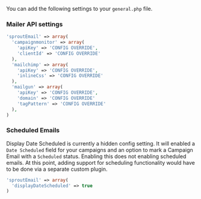 You can add the following settings to your `general.php` file.

### Mailer API settings

``` php
'sproutEmail' => array(
  'campaignmonitor' => array(
    'apiKey' => 'CONFIG OVERRIDE',
    'clientId' => 'CONFIG OVERRIDE'
  ),
  'mailchimp' => array(
    'apiKey' => 'CONFIG OVERRIDE',
    'inlineCss' => 'CONFIG OVERRIDE'
  ),
  'mailgun' => array(
    'apiKey' => 'CONFIG OVERRIDE',
    'domain' => 'CONFIG OVERRIDE'
    'tagPattern' => 'CONFIG OVERRIDE'
  ),
)
```

### Scheduled Emails

Display Date Scheduled is currently a hidden config setting. It will enabled a `Date Scheduled` field for your campaigns and an option to mark a Campaign Email with a `Scheduled` status. Enabling this does not enabling scheduled emails. At this point, adding support for scheduling functionality would have to be done via a separate custom plugin.

``` php
'sproutEmail' => array(
  'displayDateScheduled' => true
)
```